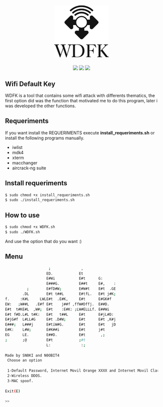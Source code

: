<h1 align="center">
  <br>
  <a href="https://github.com/n0obit4/wdfk"><img src="logo.png" alt="WDFK Logo" border="0" width="180"></a>
</h1>

<p align="center">
  <img src="https://img.shields.io/badge/Release-v1.0-Red.svg">
  <img src="https://img.shields.io/badge/License-GPL%20v3.0-brightyellow.svg">
  <img src="https://img.shields.io/badge/Platform-Linux-yellow.svg">
</p>

## Wifi Default Key

WDFK is a tool that contains some wifi attack with differents thematics, the first option did was the function that motivated me to do this program, later i was developed the other functions.

## Requeriments

If you want install the REQUERIMENTS execute **install_requeriments.sh** or install the following programs manually.
 
  - iwlist
  - mdk4
  - xterm
  - macchanger
  - aircrack-ng suite

## Install requeriments

```bash
$ sudo chmod +x install_requeriments.sh
$ sudo ./install_requeriments.sh
```

## How to use

```bash
$ sudo chmod +x WDFK.sh
$ sudo ./WDFK.sh
```
And use the option that do you want :)

## Menu

```bash
                    ;              ,                                    
                   ED.            Et                                   
                   E#Wi           E#t      G:                          
                   E###G.         E##t     E#,    :                    
          ;        E#fD#W;        E#W#t    E#t  .GE           
        .DL        E#t t##L       E#tfL.   E#t j#K;         
f.     :K#L     LWLE#t  .E#K,     E#t      E#GK#f   
EW:   ;W##L   .E#f E#t    j##f ,ffW#Dffj.  E##D.    
E#t  t#KE#L  ,W#;  E#t    :E#K: ;LW#ELLLf. E##Wi    
E#t f#D.L#L t#K:   E#t   t##L     E#t      E#jL#D:  
E#jG#f  L#LL#G     E#t .D#W;      E#t      E#t ,K#j 
E###;   L###j      E#tiW#G.       E#t      E#t   jD 
E#K:    L#W;       E#K##i         E#t      j#t      
EG      LE.        E##D.          E#t       ,;      
;       ;@         E#t            ;#t               
                   L:              :;                                  
                                                    
Made by SN0KI and N0OBIT4
 Choose an option

 1-Default Password, Internet Movil Orange XXXX and Internet Movil Claro XXXX.
 2-Wireless DDOS.
 3-MAC spoof.

Exit(E)

>> 
```

